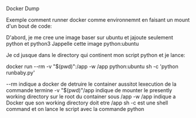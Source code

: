 Docker Dump

Exemple comment runner docker comme environnemnt en faisant un mount d'un bout de code:

D'abord, je me cree une image baser sur ubuntu et jajoute seulement python et python3
Jappelle cette image python:ubuntu

Je cd jusque dans le directory qui continent mon script python et je lance:

docker run --rm -v "$(pwd)":/app -w /app python:ubuntu sh -c 'python runbaby.py'

--rm indique a docker de detruire le container aussitot lexecution de la commande termine
-v "$(pwd)"/app indique de mounter le presently working directory sur le root du container sous /app
-w /app indique a Docker que son working directory doit etre /app
sh -c est une shell command et on lance le script avec la commande python
